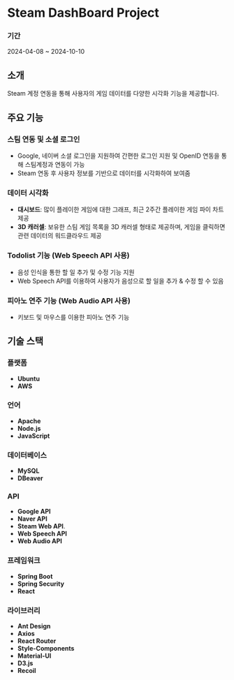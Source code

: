 # Steam DashBoard Project

### 기간
2024-04-08 ~ 2024-10-10

## 소개
Steam 계정 연동을 통해 사용자의 게임 데이터를 다양한 시각화 기능을 제공합니다.

## 주요 기능
### 스팀 연동 및 소셜 로그인
- Google, 네이버 소셜 로그인을 지원하여 간편한 로그인 지원 및 OpenID 연동을 통해 스팀계정과 연동이 가능
- Steam 연동 후 사용자 정보를 기반으로 데이터를 시각화하여 보여줌

### 데이터 시각화
- **대시보드**: 많이 플레이한 게임에 대한 그래프, 최근 2주간 플레이한 게임 파이 차트 제공
- **3D 캐러셀**: 보유한 스팀 게임 목록을 3D 캐러셀 형태로 제공하며, 게임을 클릭하면 관련 데이터의 워드클라우드 제공

### Todolist 기능 (Web Speech API 사용)
- 음성 인식을 통한 할 일 추가 및 수정 기능 지원
- Web Speech API를 이용하여 사용자가 음성으로 할 일을 추가 & 수정 할 수 있음

### 피아노 연주 기능 (Web Audio API 사용)
- 키보드 및 마우스를 이용한 피아노 연주 기능

## 기술 스택
### 플랫폼
- **Ubuntu**
- **AWS**

### 언어
- **Apache**
- **Node.js**
- **JavaScript**

### 데이터베이스
- **MySQL**
- **DBeaver**

### API
- **Google API**
- **Naver API**
- **Steam Web API**.
- **Web Speech API**
- **Web Audio API**

### 프레임워크
- **Spring Boot**
- **Spring Security**
- **React**

### 라이브러리
- **Ant Design**
- **Axios**
- **React Router**
- **Style-Components**
- **Material-UI**
- **D3.js**
- **Recoil**

